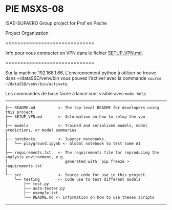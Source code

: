 PIE MSXS-08
==============================

ISAE-SUPAERO Group project for Prof en Poche

Project Organization


==============================

Info pour vous connecter en VPN dans le fichier [SETUP_VPN.md](./SETUP_VPN.md).

==============================

Sur la machine 192.168.1.66,
L'environnement python à utiliser se trouve dans ~/dataSSD/venv/bin
vous pouvez l'activer avec la commande `source ~/dataSSD/venv/bin/activate`.

Les commandes de base facile à lancé sont visible avec `make help`

------------

    ├── README.md          <- The top-level README for developers using this project.
    ├── SETUP_VPN.md       <- Information on how to setup the vpn
    |
    ├── models             <- Trained and serialized models, model predictions, or model summaries
    │
    ├── notebooks          <- Jupyter notebooks. 
    |   └── playground.ipynb <- Global notebook to test some AI
    │
    ├── requirements.txt   <- The requirements file for reproducing the analysis environment, e.g.
    │                         generated with `pip freeze > requirements.txt`
    │
    └── src                <- Source code for use in this project.
        └── testing        <- Code use to test different models
            ├── test.py
            ├── auto-tester.py
            ├── exemple.txt
            └── README.md <- information on how to use theses scripts

--------
